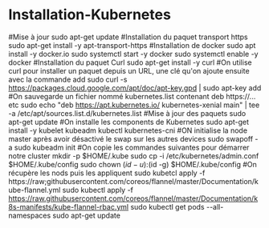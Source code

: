 # Installation-Kubernetes
#Mise à jour sudo apt-get update #Installation du paquet transport https sudo apt-get install -y apt-transport-https #Installation de docker  sudo apt install -y docker.io sudo systemctl start -y docker sudo systemctl enable -y docker  #Installation du paquet Curl sudo apt-get install -y curl #On utilise curl pour installer un paquet depuis un URL, une clé qu'on ajoute ensuite avec la commande add sudo curl -s https://packages.cloud.google.com/apt/doc/apt-key.gpd | sudo apt-key add #On sauvegarde un fichier nommé kubernetes.list contenant deb https://... etc sudo echo "deb https://apt.kubernetes.io/ kubernetes-xenial main" | tee -a /etc/apt/sources.list.d/kubernetes.list #Mise à jour des paquets sudo apt-get update #On installe les components de Kubernetes sudo apt-get install -y kubelet kubeadm kubectl kubernetes-cni #ON initialise la node master après avoir désactivé le swap sur les autres devices sudo swapoff -a sudo kubeadm init #On copie les commandes suivantes pour démarrer notre cluster mkdir -p $HOME/.kube sudo cp -i /etc/kubernetes/admin.conf $HOME/.kube/config sudo chown $(id -u):$(id -g) $HOME/.kube/config  #On récupère les nods puis les appliquent sudo kubetcl apply -f https://raw;githubusercontent.com/coreos/flannel/master/Documentation/kube-flannel.yml sudo kubectl apply -f https://raw.githubusercontent.com/coreos/flannel/master/Documentation/k8s-manifests/kube-flannel-rbac.yml sudo kubectl get pods --all-namespaces sudo apt-get update
